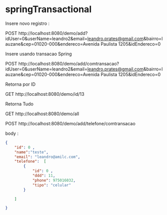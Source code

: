 # springTransactional


Insere novo registro : 

POST http://localhost:8080/demo/add?idUser=0&userName=leandro2&email=leandro.prates@gmail.com&bairro=lauzane&cep=01020-000&endereco=Avenida Paulista 1205&idEndereco=0

Insere usando transacao Spring 

POST http://localhost:8080/demo/add/comtransacao?idUser=0&userName=leandro2&email=leandro.prates@gmail.com&bairro=lauzane&cep=01020-000&endereco=Avenida Paulista 1205&idEndereco=0

Retorna por ID 

GET http://localhost:8080/demo/id/13

Retorna Tudo 

GET http://localhost:8080/demo/all

POST http://localhost:8080/demo/add/telefone/comtransacao 

body : 

```json
{
    "id": 0 ,
    "name":"teste",
    "email": "leandro@amilc.com",
    "telefone":  [
        {
            "id": 0 ,
            "ddd": 11,
            "phone": 975016032,
            "tipo": "celular"    
        }

    ]

}
```

